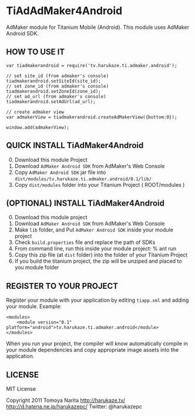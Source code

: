 TiAdAdMaker4Android
===========================================

AdMaker module for Titanium Mobile (Android).
This module uses AdMaker Android SDK.

HOW TO USE IT
-----------------------------

	var tiadmakerandroid = require('tv.harukaze.ti.admaker.android');

	// set site_id (from admaker's console)
	tiadmakerandroid.setSiteId(site_id);
	// set zone_id (from admaker's console)
	tiadmakerandroid.setZoneId(zone_id);
	// set ad_url (from admaker's console)
	tiadmakerandroid.setAdUrl(ad_url);

	// create admaker view
	var admakerView = tiadmakerandroid.createAdMakerView({bottom:0});

	window.add(admakerView);


QUICK INSTALL TiAdMaker4Android
--------------------

0. Download this module Project
2. Download `AdMaker Android SDK` from AdMaker's Web Console
3. Copy `AdMaker Android SDK` jar file into `dist/modules/tv.harukaze.ti.admaker.android/0.1/lib/`
4. Copy `dist/modules` folder into your Titanium Project ( ROOT/modules )


(OPTIONAL) INSTALL TiAdMaker4Android
--------------------

0. Download this module project
1. Download `AdMaker Android SDK` from AdMaker's Web Console
2. Make `lib` folder, and Put `AdMaker Android SDK` inside your module project
3. Check `build.properties` file and replace the path of SDKs
4. From command line, run this inside your module project:
	% ant run
5. Copy this zip file (at `dist` folder) into the folder of your Titanium Project
6. If you build the titanium project, the zip will be unziped and placed to you module folder


REGISTER TO YOUR PROJECT
---------------------

Register your module with your application by editing `tiapp.xml` and adding your module.
Example:

	<modules>
		<module version="0.1" platform="android">tv.harukaze.ti.admaker.android</module>
	</modules>

When you run your project, the compiler will know automatically compile in your module
dependencies and copy appropriate image assets into the application.


LICENSE
---------------------
MIT License

Copyright 2011 Tomoya Narita 
http://harukaze.tv/
http://d.hatena.ne.jp/harukazepc/
Twitter: @harukazepc